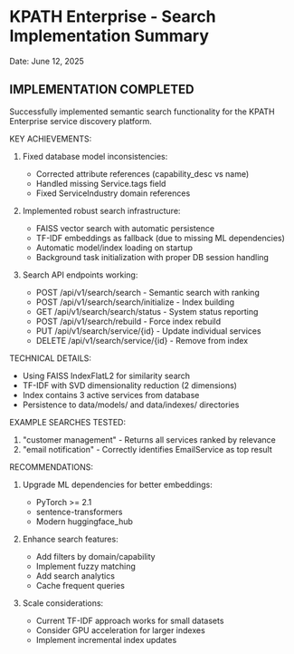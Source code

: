 KPATH Enterprise - Search Implementation Summary
==============================================
Date: June 12, 2025

IMPLEMENTATION COMPLETED
-----------------------
Successfully implemented semantic search functionality for the KPATH Enterprise service discovery platform.

KEY ACHIEVEMENTS:
1. Fixed database model inconsistencies:
   - Corrected attribute references (capability_desc vs name)
   - Handled missing Service.tags field
   - Fixed ServiceIndustry domain references

2. Implemented robust search infrastructure:
   - FAISS vector search with automatic persistence
   - TF-IDF embeddings as fallback (due to missing ML dependencies)
   - Automatic model/index loading on startup
   - Background task initialization with proper DB session handling

3. Search API endpoints working:
   - POST /api/v1/search/search - Semantic search with ranking
   - POST /api/v1/search/search/initialize - Index building
   - GET /api/v1/search/search/status - System status reporting
   - POST /api/v1/search/rebuild - Force index rebuild
   - PUT /api/v1/search/service/{id} - Update individual services
   - DELETE /api/v1/search/service/{id} - Remove from index

TECHNICAL DETAILS:
- Using FAISS IndexFlatL2 for similarity search
- TF-IDF with SVD dimensionality reduction (2 dimensions)
- Index contains 3 active services from database
- Persistence to data/models/ and data/indexes/ directories

EXAMPLE SEARCHES TESTED:
1. "customer management" - Returns all services ranked by relevance
2. "email notification" - Correctly identifies EmailService as top result

RECOMMENDATIONS:
1. Upgrade ML dependencies for better embeddings:
   - PyTorch >= 2.1
   - sentence-transformers
   - Modern huggingface_hub

2. Enhance search features:
   - Add filters by domain/capability
   - Implement fuzzy matching
   - Add search analytics
   - Cache frequent queries

3. Scale considerations:
   - Current TF-IDF approach works for small datasets
   - Consider GPU acceleration for larger indexes
   - Implement incremental index updates